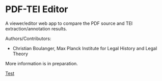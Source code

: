 # PDF-TEI Editor

A viewer/editor web app to compare the PDF source and TEI extraction/annotation results.

Authors/Contributors:
- Christian Boulanger, Max Planck Institute for Legal History and Legal Theory

More information is in preparation.

[Test](test.md)

